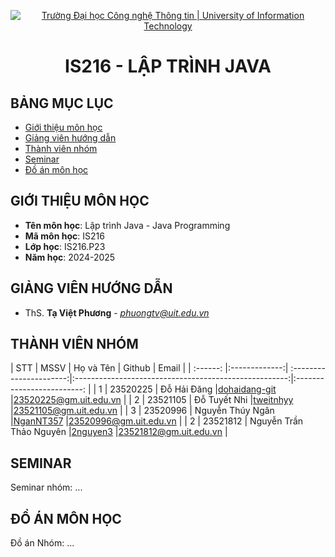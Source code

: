 <p align="center">
  <a href="https://www.uit.edu.vn/" title="Trường Đại học Công nghệ Thông tin" style="border: 5;">
    <img src="https://i.imgur.com/WmMnSRt.png" alt="Trường Đại học Công nghệ Thông tin | University of Information Technology">
  </a>
</p>

<!-- Title -->
<h1 align="center"><b>IS216 - LẬP TRÌNH JAVA</b></h1>



## BẢNG MỤC LỤC
* [ Giới thiệu môn học](#gioithieumonhoc)
* [ Giảng viên hướng dẫn](#giangvien)
* [ Thành viên nhóm](#thanhvien)
* [ Seminar](#seminar)
* [ Đồ án môn học](#doan)


## GIỚI THIỆU MÔN HỌC
<a name="gioithieumonhoc"></a>
* **Tên môn học**: Lập trình Java - Java Programming
* **Mã môn học**: IS216
* **Lớp học**: IS216.P23
* **Năm học**: 2024-2025


## GIẢNG VIÊN HƯỚNG DẪN
<a name="giangvien"></a>
* ThS. **Tạ Việt Phương** - *phuongtv@uit.edu.vn*


## THÀNH VIÊN NHÓM
<a name="thanhvien"></a>
| STT    | MSSV         | Họ và Tên              | Github                                               | Email                   |
| :------: |:-------------:| :----------------------:|:-----------------------------------------------------:|:-------------------------: |
| 1      | 23520225     | Đỗ Hải Đăng     |[dohaidang-git](https://github.com/dohaidang-git)                 |23520225@gm.uit.edu.vn   |
| 2      | 23521105     | Đỗ Tuyết Nhi    |[tweitnhyy](https://github.com/tweitnhyy)     |23521105@gm.uit.edu.vn   |
| 3      | 23520996      | Nguyễn Thúy Ngân       |[NganNT357](https://github.com/[NganNT357])                 |23520996@gm.uit.edu.vn   |
| 2      | 23521812      | Nguyễn Trần Thảo Nguyên       |[2nguyen3](https://github.com/2nguyen3)           |23521812@gm.uit.edu.vn   |


## SEMINAR
<a name="seminar"></a>
Seminar nhóm: ...


## ĐỒ ÁN MÔN HỌC
<a name="doan"></a>
Đồ án Nhóm: ...


